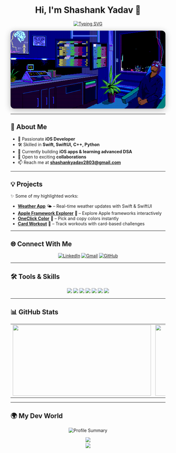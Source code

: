 <h1 align="center">Hi, I'm Shashank Yadav 👋</h1>

<!-- Typing Animation Banner -->
<p align="center">
  <a href="https://git.io/typing-svg">
    <img src="https://readme-typing-svg.demolab.com?font=Fira+Code&size=28&pause=1000&color=38FDD8&center=true&width=900&height=60&lines=I+am+iOS+Developer;I+build+projects+with+Swift+%26+SwiftUI;Tech+Explorer" alt="Typing SVG" />
  </a>
</p>

<!-- Banner GIF -->
<p align="center">
  <img src="https://raw.githubusercontent.com/ShashankYadav28/ShashankYadav28/main/Github.gif" width="600" style="border-radius:12px; box-shadow: 0 4px 20px rgba(0,0,0,0.3);" />
</p>

---

## 🚀 About Me
- 🎯 Passionate **iOS Developer**  
- 🛠 Skilled in **Swift, SwiftUI, C++, Python**  
- 🌱 Currently building **iOS apps & learning advanced DSA**  
- 🤝 Open to exciting **collaborations**  
- 📫 Reach me at **shashankyadav2803@gmail.com**  

---

## 💡 Projects
✨ Some of my highlighted works:  
- **[Weather App](https://github.com/ShashankYadav28/WeatherApp)** 🌤️ – Real-time weather updates with Swift & SwiftUI  
- **[Apple Framework Explorer](https://github.com/ShashankYadav28/AppleFrameworkExplorer)** 🍎 – Explore Apple frameworks interactively  
- **[OneClick Color](https://github.com/ShashankYadav28/OneClickColor)** 🎨 – Pick and copy colors instantly  
- **[Card Workout](https://github.com/ShashankYadav28/CardWorkout)** 💪 – Track workouts with card-based challenges  

---

## 🌐 Connect With Me
<p align="center">
  <a href="https://www.linkedin.com/in/shashank-yadav-8aa627328" target="_blank"><img src="https://img.shields.io/badge/LinkedIn-0A66C2?style=for-the-badge&logo=linkedin&logoColor=white" alt="LinkedIn"/></a>
  <a href="mailto:shashankyadav2803@gmail.com" target="_blank"><img src="https://img.shields.io/badge/Gmail-D14836?style=for-the-badge&logo=gmail&logoColor=white" alt="Gmail"/></a>
  <a href="https://github.com/ShashankYadav28" target="_blank"><img src="https://img.shields.io/badge/GitHub-181717?style=for-the-badge&logo=github&logoColor=white" alt="GitHub"/></a>
</p>

---

## 🛠️ Tools & Skills
<p align="center">
  <img src="https://img.shields.io/badge/Swift-FA7343?style=for-the-badge&logo=swift&logoColor=white"/>
  <img src="https://img.shields.io/badge/SwiftUI-0052CC?style=for-the-badge&logo=swift&logoColor=white"/>
  <img src="https://img.shields.io/badge/C++-00599C?style=for-the-badge&logo=c%2B%2B&logoColor=white"/>
  <img src="https://img.shields.io/badge/Python-3776AB?style=for-the-badge&logo=python&logoColor=white"/>
  <img src="https://img.shields.io/badge/Git-F05032?style=for-the-badge&logo=git&logoColor=white"/>
  <img src="https://img.shields.io/badge/GitHub-181717?style=for-the-badge&logo=github&logoColor=white"/>
  <img src="https://img.shields.io/badge/VS_Code-007ACC?style=for-the-badge&logo=visual-studio-code&logoColor=white"/>
</p>

---

## 📊 GitHub Stats
<p align="center">
  <table>
    <tr>
      <td>
        <img src="https://github-readme-stats.vercel.app/api?username=ShashankYadav28&show_icons=true&theme=radical&count_private=true&bg_color=0D1117&title_color=38FDD8&icon_color=79FF97&text_color=FFFFFF&hide_border=true" width="450" height="230"/>
      </td>
      <td>
        <img src="https://streak-stats.demolab.com?user=ShashankYadav28&theme=radical&background=0D1117&ring=38FDD8&fire=38FDD8&currStreakNum=FFFFFF&sideNums=FFFFFF&currStreakLabel=FFFFFF&hide_border=true" width="450" height="230"/>
      </td>
    </tr>
  </table>
</p>

---

## 🌍 My Dev World
<p align="center">
  <img src="https://github-profile-summary-cards.vercel.app/api/cards/profile-details?username=ShashankYadav28&theme=radical" alt="Profile Summary"/>
</p>
<p align="center">
  <img src="https://github.com/ShashankYadav28/ShashankYadav28/blob/main/github-contribution-grid-snake.svg" width="700"/>
  <br>
  <img src="https://pacman.abozanona.me?username=ShashankYadav28" width="500"/>
</p>
